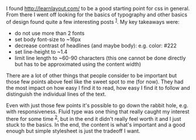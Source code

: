 I found http://learnlayout.com/ to be a good starting point for css in general. From there I went off looking for the basics of typography and other basics of design found quite a few interesting posts <sup>[1](#footnote-1)</sup>. My key takeaways were:

- do not use more than 2 fonts
- set body font-size to ~16px
- decrease contrast of headlines (and maybe body): e.g. color: #222
- set line-height to ~1.4
- limit line length to ~60-90 characters (this one cannot be done directly but has to be approximated using the content width)

There are a lot of other things that people consider to be important but those few points above feel like the sweet spot to me (for now). They had the most impact on how easy I find it to read, how easy I find it to follow and distinguish the individual lines of the text.

Even with just those few points it's possible to go down the rabbit hole, e.g. with responsiveness. Fluid type was one thing that really caught my interest there for some time <sup>[2](#footnote-2)</sup>, but in the end it didn't really feel worth it and I just stuck to the basics. In the end, the content is what's important and a good enough but simple stylesheet is just the tradeoff I want.
